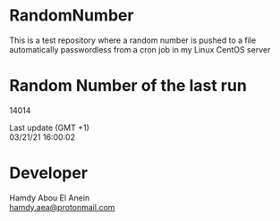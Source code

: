 # RandomNumber    
This is a test repository where a random number is pushed to a file automatically passwordless from a cron job in my Linux CentOS server    
# Random Number of the last run   
14014
      
Last update (GMT +1)    
03/21/21 16:00:02
# Developer    
Hamdy Abou El Anein   
hamdy.aea@protonmail.com
